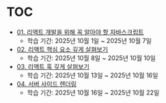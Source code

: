 # TOC

- [01. 리액트 개발을 위해 꼭 알아야 할 자바스크립트](./01.%20리액트%20개발을%20위해%20꼭%20알아야%20할%20자바스크립트/)
  - 학습 기간: 2025년 10월 1일 ~ 2025년 10월 7일
- [02. 리액트 핵심 요소 깊게 살펴보기](./02.%20리액트%20핵심%20요소%20깊게%20살펴보기/)
  - 학습 기간: 2025년 10월 8일 ~ 2025년 10월 10일
- [03. 리액트 훅 깊게 살펴보기](./03.%20리액트%20훅%20깊게%20살펴보기/)
  - 학습 기간: 2025년 10월 13일 ~ 2025년 10월 16일
- [04. 서버 사이드 렌더링](./04.%20서버%20사이드%20렌더링/)
  - 학습 기간: 2025년 10월 16일 ~ 2025년 10월 22일 
  
